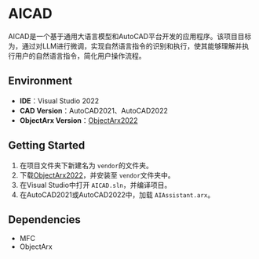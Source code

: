 # AICAD

AICAD是一个基于通用大语言模型和AutoCAD平台开发的应用程序。该项目目标为，通过对LLM进行微调，实现自然语言指令的识别和执行，使其能够理解并执行用户的自然语言指令，简化用户操作流程。

## Environment

* **IDE**：Visual Studio 2022
* **CAD Version**：AutoCAD2021、AutoCAD2022
* **ObjectArx Version**：[ObjectArx2022](https://download.autodesk.com/esd/objectarx/2022/objectarx_for_autocad_2022_win_64bit_dlm.sfx.exe)

## Getting Started

1. 在项目文件夹下新建名为 `vendor`的文件夹。
2. 下载[ObjectArx2022](https://download.autodesk.com/esd/objectarx/2022/objectarx_for_autocad_2022_win_64bit_dlm.sfx.exe)，并安装至 `vendor`文件夹中。
3. 在Visual Studio中打开 `AICAD.sln`，并编译项目。
4. 在AutoCAD2021或AutoCAD2022中，加载 `AIAssistant.arx`。

## Dependencies

* MFC
* ObjectArx
